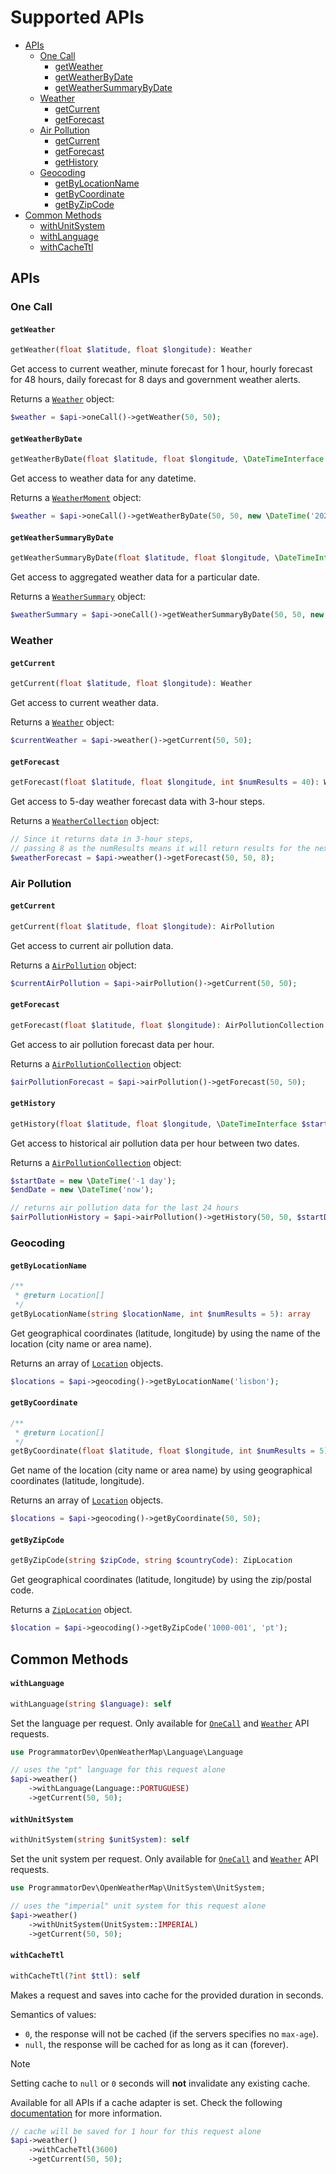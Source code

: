 # Supported APIs

- [APIs](#apis)
  - [One Call](#one-call)
    - [getWeather](#getweather)
    - [getWeatherByDate](#getweatherbydate)
    - [getWeatherSummaryByDate](#getweathersummarybydate)
  - [Weather](#weather)
    - [getCurrent](#getcurrent)
    - [getForecast](#getforecast)
  - [Air Pollution](#air-pollution)
    - [getCurrent](#getcurrent-1)
    - [getForecast](#getforecast-1)
    - [getHistory](#gethistory)
  - [Geocoding](#geocoding)
    - [getByLocationName](#getbylocationname)
    - [getByCoordinate](#getbycoordinate)
    - [getByZipCode](#getbyzipcode)
- [Common Methods](#common-methods)
  - [withUnitSystem](#withunitsystem)
  - [withLanguage](#withlanguage)
  - [withCacheTtl](#withcachettl)

## APIs

### One Call

#### `getWeather`

```php
getWeather(float $latitude, float $longitude): Weather
```

Get access to current weather, minute forecast for 1 hour, hourly forecast for 48 hours, 
daily forecast for 8 days and government weather alerts.

Returns a [`Weather`](05-entities.md#weather) object:

```php
$weather = $api->oneCall()->getWeather(50, 50);
```

#### `getWeatherByDate`

```php
getWeatherByDate(float $latitude, float $longitude, \DateTimeInterface $dateTime): WeatherMoment
```

Get access to weather data for any datetime.

Returns a [`WeatherMoment`](05-entities.md#weathermoment) object:

```php
$weather = $api->oneCall()->getWeatherByDate(50, 50, new \DateTime('2023-05-13 16:32:00'));
```

#### `getWeatherSummaryByDate`

```php
getWeatherSummaryByDate(float $latitude, float $longitude, \DateTimeInterface $date): WeatherSummary
```

Get access to aggregated weather data for a particular date.

Returns a [`WeatherSummary`](05-entities.md#weathersummary) object:

```php
$weatherSummary = $api->oneCall()->getWeatherSummaryByDate(50, 50, new \DateTime('1985-07-19'));
```

### Weather

#### `getCurrent`

```php
getCurrent(float $latitude, float $longitude): Weather
```

Get access to current weather data.

Returns a [`Weather`](05-entities.md#weather-2) object:

```php
$currentWeather = $api->weather()->getCurrent(50, 50);
```

#### `getForecast`

```php
getForecast(float $latitude, float $longitude, int $numResults = 40): WeatherCollection
```

Get access to 5-day weather forecast data with 3-hour steps.

Returns a [`WeatherCollection`](05-entities.md#weathercollection) object:

```php
// Since it returns data in 3-hour steps,
// passing 8 as the numResults means it will return results for the next 24 hours
$weatherForecast = $api->weather()->getForecast(50, 50, 8);
```

### Air Pollution

#### `getCurrent`

```php
getCurrent(float $latitude, float $longitude): AirPollution
```

Get access to current air pollution data.

Returns a [`AirPollution`](05-entities.md#airpollution) object:

```php
$currentAirPollution = $api->airPollution()->getCurrent(50, 50);
```

#### `getForecast`

```php
getForecast(float $latitude, float $longitude): AirPollutionCollection
```

Get access to air pollution forecast data per hour.

Returns a [`AirPollutionCollection`](05-entities.md#airpollutioncollection) object:

```php
$airPollutionForecast = $api->airPollution()->getForecast(50, 50);
```

#### `getHistory`

```php
getHistory(float $latitude, float $longitude, \DateTimeInterface $startDate, \DateTimeInterface $endDate): AirPollutionCollection
```

Get access to historical air pollution data per hour between two dates.

Returns a [`AirPollutionCollection`](05-entities.md#airpollutioncollection) object:

```php
$startDate = new \DateTime('-1 day');
$endDate = new \DateTime('now');

// returns air pollution data for the last 24 hours
$airPollutionHistory = $api->airPollution()->getHistory(50, 50, $startDate, $endDate);
```

### Geocoding

#### `getByLocationName`

```php
/**
 * @return Location[]
 */
getByLocationName(string $locationName, int $numResults = 5): array
```

Get geographical coordinates (latitude, longitude) by using the name of the location (city name or area name). 

Returns an array of [`Location`](05-entities.md#location) objects.

```php
$locations = $api->geocoding()->getByLocationName('lisbon');
```

#### `getByCoordinate`

```php
/**
 * @return Location[]
 */
getByCoordinate(float $latitude, float $longitude, int $numResults = 5): array
```

Get name of the location (city name or area name) by using geographical coordinates (latitude, longitude). 

Returns an array of [`Location`](05-entities.md#location) objects.

```php
$locations = $api->geocoding()->getByCoordinate(50, 50);
```

#### `getByZipCode`

```php
getByZipCode(string $zipCode, string $countryCode): ZipLocation
```

Get geographical coordinates (latitude, longitude) by using the zip/postal code. 

Returns a [`ZipLocation`](05-entities.md#ziplocation) object.

```php
$location = $api->geocoding()->getByZipCode('1000-001', 'pt');
```

## Common Methods

#### `withLanguage`

```php
withLanguage(string $language): self
```

Set the language per request. 
Only available for [`OneCall`](#one-call) and [`Weather`](#weather) API requests.

```php
use ProgrammatorDev\OpenWeatherMap\Language\Language

// uses the "pt" language for this request alone
$api->weather()
    ->withLanguage(Language::PORTUGUESE)
    ->getCurrent(50, 50);
```

#### `withUnitSystem`

```php
withUnitSystem(string $unitSystem): self
```

Set the unit system per request.
Only available for [`OneCall`](#one-call) and [`Weather`](#weather) API requests.

```php
use ProgrammatorDev\OpenWeatherMap\UnitSystem\UnitSystem;

// uses the "imperial" unit system for this request alone
$api->weather()
    ->withUnitSystem(UnitSystem::IMPERIAL)
    ->getCurrent(50, 50);
```

#### `withCacheTtl`

```php
withCacheTtl(?int $ttl): self
```

Makes a request and saves into cache for the provided duration in seconds. 

Semantics of values:
- `0`, the response will not be cached (if the servers specifies no `max-age`).
- `null`, the response will be cached for as long as it can (forever).

> [!NOTE]
> Setting cache to `null` or `0` seconds will **not** invalidate any existing cache.

Available for all APIs if a cache adapter is set. 
Check the following [documentation](02-configuration.md#setcachebuilder) for more information.

```php
// cache will be saved for 1 hour for this request alone
$api->weather()
    ->withCacheTtl(3600)
    ->getCurrent(50, 50);
```